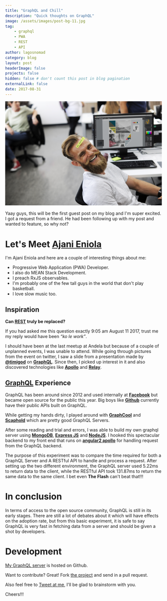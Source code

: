 ```yaml
---
title: "GraphQL and Chill"
description: "Quick thoughts on GraphQL"
image: /assets/images/post-bg-11.jpg
tag: 
    - graphql
    - PWA
    - REST
    - API
author: lagosnomad
category: blog
layout: post
headerImage: false
projects: false
hidden: false # don't count this post in blog pagination
externalLink: false
date: 2017-08-31
---
```

![GraphQL and Chill](../assets/images/post-bg-11.jpg)

Yaay guys, this will be the first guest post on my blog and I'm super excited.
I got a request from a friend. He had been following up with my post and wanted to feature, so why not?

# Let's Meet [Ajani Eniola](https://twitter.com/ajani_eniola)

I'm Ajani Eniola and here are a couple of interesting things about me:

- Progressive Web Application (PWA) Developer.
- I also do MEAN Stack Development.
- I preach RxJS observables.
- I'm probably one of the few tall guys in the world that don't play basketball.
- I love slow music too.

## Inspiration

**Can [REST](https://en.wikipedia.org/wiki/Representational_state_transfer) truly be replaced?**

If you had asked me this question exactly 9:05 am August 11 2017, trust me my reply would have been *“ko le work”*.

I should have been at the last meetup at Andela but because of a couple of unplanned events, I was unable to attend.
While going through pictures from the event on twitter, I saw a slide from a presentation made by [**@timigod**](https://twitter.com/timigod) on [**GraphQL**](http://graphql.org/). Since then, I picked up interest in it and also discovered technologies like [**Apollo**](https://www.npmjs.com/package/appolo) and [**Relay**](https://facebook.github.io/relay/).

## [GraphQL](http://graphql.org) Experience

GraphQL has been around since 2012 and used internally at [**Facebook**](https://www.facebook.com) but became open source for the public this year. Big boys like [**Github**](https://github.com) currently have their public APIs built on GraphQL.

While getting my hands dirty, I played around with [**GraphCool**](https://www.graph.cool/) and [**Scaphold**](https://scaphold.io/) which are pretty good GraphQL Servers.

After some reading and trial and errors, I was able to build my own graphql server using [**MongoDB**](https://www.mongodb.com/), [**Express JS**](https://expressjs.com) and [**NodeJS**](https://nodejs.org). I hooked this spectacular backend to my front end that runs on [**angular2 apollo**](https://www.npmjs.com/package/angular2-apollo) for handling request from the GraphQL backend.

The purpose of this experiment was to compare the time required for both a GraphQL Server and A RESTful API to handle and process a request. After setting up the two different environment, the GraphQL server used 5.22ms to return data to the client, while the RESTful API took 131.87ms to return the same data to the same client. I bet even **The Flash** can't beat that!!!

# In conclusion

In terms of access to the open source community, GraphQL is still in its early stages. There are still a lot of debates about it which will have effects on the adoption rate, but from this basic experiment, it is safe to say GraphQL is very fast in fetching data from a server and should be given a shot by developers.

# Development

[My GraphQL server](https://github.com/ajanieniolasolomon/graphql-) is hosted on Github.

Want to contribute? Great!
Fork [the project](https://github.com/ajanieniolasolomon/graphql-) and send in a pull request.

Also feel free to [Tweet at me](https://twitter.com/ajani_eniola), I'll be glad to brainstorm with you.

Cheers!!!
